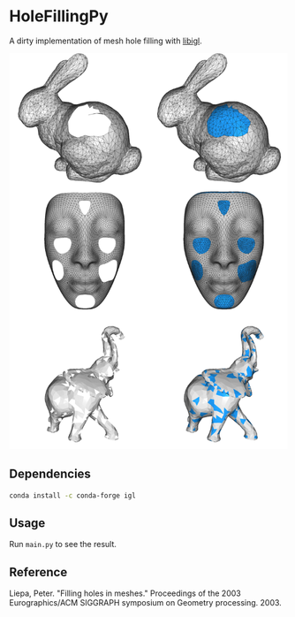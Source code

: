 # HoleFillingPy
A dirty implementation of mesh hole filling with [libigl](https://github.com/libigl/libigl-python-bindings).

<img src="./docs/hole_filling.png" width="600">

## Dependencies
```bash
conda install -c conda-forge igl
```

## Usage
Run `main.py` to see the result.


## Reference
Liepa, Peter. "Filling holes in meshes." Proceedings of the 2003 Eurographics/ACM SIGGRAPH symposium on Geometry processing. 2003.
